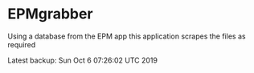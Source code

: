 # EPMgrabber
Using a database from the EPM app this application scrapes the files as required


Latest backup: Sun Oct 6 07:26:02 UTC 2019
